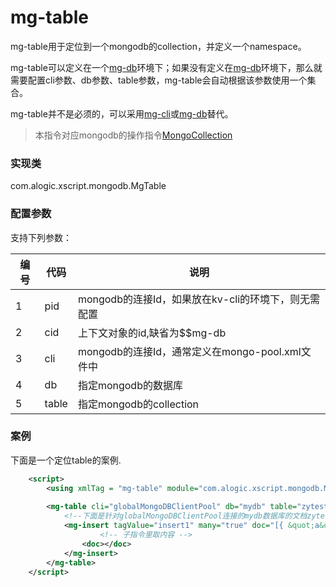 mg-table
=========

mg-table用于定位到一个mongodb的collection，并定义一个namespace。

mg-table可以定义在一个[mg-db](mg-db.md)环境下；如果没有定义在[mg-db](mg-db.md)环境下，那么就需要配置cli参数、db参数、table参数，mg-table会自动根据该参数使用一个集合。

mg-table并不是必须的，可以采用[mg-cli](mg-cli.md)或[mg-db](mg-db.md)替代。  

> 本指令对应mongodb的操作指令[MongoCollection](http://mongodb.github.io/mongo-java-driver/3.4/driver/tutorials/databases-collections/)  


### 实现类

com.alogic.xscript.mongodb.MgTable


### 配置参数

支持下列参数：

| 编号 | 代码 | 说明 |
| ---- | ---- | ---- |
| 1 | pid | mongodb的连接Id，如果放在kv-cli的环境下，则无需配置 |
| 2 | cid | 上下文对象的id,缺省为$$mg-db |
| 3 | cli | mongodb的连接Id，通常定义在mongo-pool.xml文件中 |
| 4 | db | 指定mongodb的数据库 |
| 5 | table | 指定mongodb的collection |


### 案例

下面是一个定位table的案例.

```xml
    <script>
        <using xmlTag = "mg-table" module="com.alogic.xscript.mongodb.MgTable"/>
        
    	<mg-table cli="globalMongoDBClientPool" db="mydb" table="zytest" >
    	    <!--下面是针对globalMongoDBClientPool连接的mydb数据库的文档zytest的操作-->
    		<mg-insert tagValue="insert1" many="true" doc="[{ &quot;a&quot;: &quot;aa&quot;, &quot;b&quot;: &quot;bb&quot;},{ &quot;a&quot;: &quot;ac&quot;, &quot;b&quot;: &quot;bc&quot;}]">
    				<!-- 子指令里取内容 -->
    			<doc></doc>
    		</mg-insert>
    	</mg-table>
    </script>
```